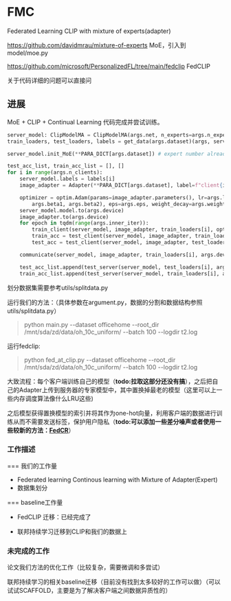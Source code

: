 # FMC
Federated Learning CLIP with mixture of experts(adapter)

https://github.com/davidmrau/mixture-of-experts MoE，引入到model/moe.py

https://github.com/microsoft/PersonalizedFL/tree/main/fedclip FedCLIP

关于代码详细的问题可以直接问

## 进展

MoE + CLIP + Continual Learning 代码完成并尝试训练。

```python
server_model: ClipModelMA = ClipModelMA(args.net, n_experts=args.n_experts, device=args.device)  # load the server data
train_loaders, test_loaders, labels = get_data(args.dataset)(args, server_model.preprocess).get_dataloader()

server_model.init_MoE(**PARA_DICT[args.dataset]) # expert number already saved in the server_model.

test_acc_list, train_acc_list = [], []
for i in range(args.n_clients):
    server_model.labels = labels[i]
    image_adapter = Adapter(**PARA_DICT[args.dataset], label=f"client{i}")

    optimizer = optim.Adam(params=image_adapter.parameters(), lr=args.lr, betas=(
        args.beta1, args.beta2), eps=args.eps, weight_decay=args.weight_decay) 
    server_model.model.to(args.device)
    image_adapter.to(args.device)
    for epoch in tqdm(range(args.inner_iter)):
        train_client(server_model, image_adapter, train_loaders[i], optimizer ,args.device)
        train_acc = test_client(server_model, image_adapter, train_loaders[i],  args.device)
        test_acc = test_client(server_model, image_adapter, test_loaders[i],  args.device)

    communicate(server_model, image_adapter, train_loaders[i], args.device)

    test_acc_list.append(test_server(server_model, test_loaders[i], args.device))
    train_acc_list.append(test_server(server_model, train_loaders[i], args.device))

```
划分数据集需要参考utils/splitdata.py

运行我们的方法：（具体参数在argument.py，数据的分割和数据结构参照utils/splitdata.py）
> python main.py --dataset officehome --root_dir /mnt/sda/zd/data/oh_10c_uniform/  --batch 100  --logdir t2.log

运行fedclip:
> python fed_at_clip.py --dataset officehome --root_dir /mnt/sda/zd/data/oh_10c_uniform/  --batch 100  --logdir t2.log

大致流程：每个客户端训练自己的模型（**todo:拉取这部分还没有搞**），之后把自己的Adapter上传到服务器的专家模型中，其中置换掉最老的模型（这里可以上一些内存调度算法像什么LRU这些)

之后模型获得置换模型的索引并将其作为one-hot向量，利用客户端的数据进行训练从而不需要发送标签，保护用户隐私（**todo:可以添加一些差分噪声或者使用一些较新的方法：[FedCR](https://proceedings.mlr.press/v202/zhang23w/zhang23w.pdf)**）



### 工作描述

=== 我们的工作量

- Federated learning Continous learning with Mixture of Adapter(Expert) 
- 数据集划分

=== baseline工作量

- FedCLIP 迁移：已经完成了

- 联邦持续学习迁移到CLIP和我们的数据上



### 未完成的工作

论文我们方法的优化工作（比较复杂，需要微调和多尝试）

联邦持续学习的相关baseline迁移（目前没有找到太多较好的工作可以做）（可以试试SCAFFOLD，主要是为了解决客户端之间数据异质性的）

